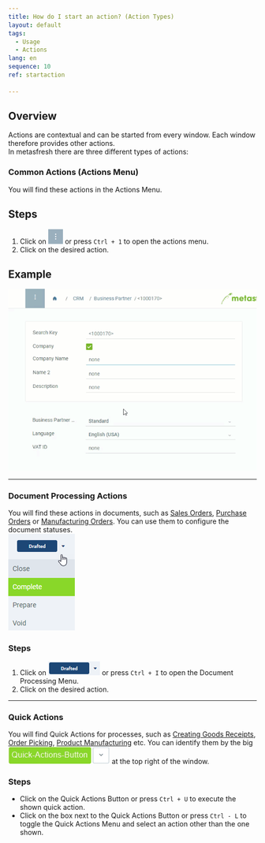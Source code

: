 ```yaml
---
title: How do I start an action? (Action Types)
layout: default
tags:
  - Usage
  - Actions
lang: en
sequence: 10
ref: startaction

---
```

## Overview
Actions are contextual and can be started from every window. Each window therefore provides other actions.<br>
In metasfresh there are three different types of actions:

### Common Actions (Actions Menu)
You will find these actions in the Actions Menu.

## Steps
1. Click on ![](assets/actionsmenu_WebUI.png) or press `Ctrl + 1` to open the actions menu.
1. Click on the desired action.

## Example
![](assets/StartAction_walkthrough.gif)

---

### Document Processing Actions
You will find these actions in documents, such as [Sales Orders](SalesOrder_recording), [Purchase Orders](CreatePurchaseOrder) or [Manufacturing Orders](NewManufacturingOrder). You can use them to configure the document statuses.<br>
![](assets/Menu_DocumentProcessingActions.png)

### Steps
1. Click on ![](assets/DocumentProcessingActions_default.png) or press `Ctrl + I` to open the Document Processing Menu.
1. Click on the desired action.

---

### Quick Actions
You will find Quick Actions for processes, such as [Creating Goods Receipts](CreateGoodsReceipt), [Order Picking](Howto_use_Picking_Terminal), [Product Manufacturing](ProductionCompletion)  etc. You can identify them by the big ![](assets/Quick-Actions-Button.png) at the top right of the window.

### Steps
- Click on the Quick Actions Button or press `Ctrl + U` to execute the shown quick action.
- Click on the box next to the Quick Actions Button or press `Ctrl - L` to toggle the Quick Actions Menu and select an action other than the one shown.
